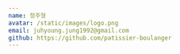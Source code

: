 ```yaml
---
name: 정주형
avatar: /static/images/logo.png
email: juhyoung.jung1992@gmail.com
github: https://github.com/patissier-boulanger
---
```

